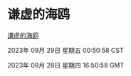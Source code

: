 # 谦虚的海鸥
[谦虚的海鸥](http://219.139.198.245:56308/qxdho/course/base/hotlink/index.php)

2023年 09月 29日 星期五 00:50:58 CST

2023年 09月 28日 星期四 16:50:58 GMT
